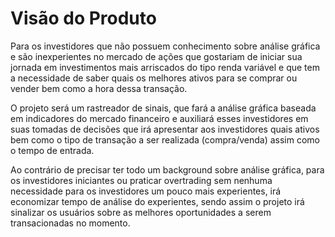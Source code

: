 # Visão do Produto

Para os investidores que não possuem conhecimento sobre análise gráfica e são inexperientes no mercado de ações que gostariam de iniciar sua jornada em investimentos mais arriscados do tipo renda variável e que tem a necessidade de saber quais os melhores ativos para se comprar ou vender bem como a hora dessa transação.

O projeto será um rastreador de sinais, que fará a análise gráfica baseada em indicadores do mercado financeiro e auxiliará esses investidores em suas tomadas de decisões que irá apresentar aos investidores quais ativos bem como o tipo de transação a ser realizada (compra/venda) assim como o tempo de entrada.

Ao contrário de precisar ter todo um background sobre análise gráfica, para os investidores iniciantes ou praticar overtrading sem nenhuma necessidade para os investidores um pouco mais experientes, irá economizar tempo de análise do experientes, sendo assim o projeto irá sinalizar os usuários sobre as melhores oportunidades a serem transacionadas no momento.
